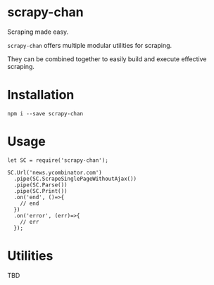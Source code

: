 # scrapy-chan

Scraping made easy.

`scrapy-chan` offers multiple modular utilities for scraping. 

They can be combined together to easily build and execute effective scraping.

# Installation

`npm i --save scrapy-chan`

# Usage

```
let SC = require('scrapy-chan');

SC.Url('news.ycombinator.com')
  .pipe(SC.ScrapeSinglePageWithoutAjax())
  .pipe(SC.Parse())
  .pipe(SC.Print())
  .on('end', ()=>{
    // end  
  })
  .on('error', (err)=>{
    // err
  });
```

# Utilities

TBD
